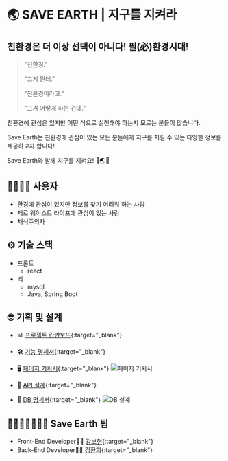 # 🌏 SAVE EARTH | 지구를 지켜라

## 친환경은 더 이상 선택이 아니다! 필(必)환경시대!

> "친환경."
>
> "그게 뭔데."
>
> "친환경이라고."
>
> "그거 어떻게 하는 건데."

친환경에 관심은 있지만 어떤 식으로 실천해야 하는지 모르는 분들이 많습니다.

Save Earth는 친환경에 관심이 있는 모든 분들에게 지구를 지킬 수 있는 다양한 정보를 제공하고자 합니다!

Save Earth와 함께 지구를 지켜요! 🙌🌏💪

## 👨‍👩‍👧‍👦 사용자

- 환경에 관심이 있지만 정보를 찾기 어려워 하는 사람
- 제로 웨이스트 라이프에 관심이 있는 사람
- 채식주의자

## ⚙️ 기술 스택

- 프론트
  - react
- 백
  - mysql
  - Java, Spring Boot

## 🤓 기획 및 설계

- 📊 [프로젝트 칸반보드](https://github.com/NoEarthNoUs/SaveEarth/projects/1){:target="\_blank"}

- 🛠 [기능 명세서](https://www.notion.so/97e576e02536418eae57bfc1be4a39bf){:target="\_blank"}

- 🖥 [페이지 기획서](https://whimsical.com/save-earth-BrFAQVbkTEFTLZ5cssXUrz){:target="\_blank"}
  ![페이지 기획서](https://user-images.githubusercontent.com/65386533/113666610-7a1a7500-96ea-11eb-88bf-851f0cc5f7f1.png)

- 📑 [API 설계](https://www.notion.so/API-42dc65b1ac6c40a08d0645ebc86b90c8){:target="\_blank"}

- 💾 [DB 명세서](https://www.notion.so/DB-47c57df87f564ccfb291cdc99f5ad9a2){:target="\_blank"}
  ![DB 설계](https://user-images.githubusercontent.com/65386533/113666875-ea28fb00-96ea-11eb-9c6f-f6a62f5bb622.png)

## 👩🏻‍🤝‍👩🏻👩‍💻 Save Earth 팀

- Front-End Developer👩‍💻 [강보현](https://github.com/bohyunkang){:target="\_blank"}
- Back-End Developer👩‍💻 [김환희](https://github.com/hwana){:target="\_blank"}
